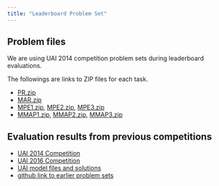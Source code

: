 ```yaml
---
title: "Leaderboard Problem Set"
---
```


## Problem files
We are using UAI 2014 competition problem sets during leaderboard evaluations. 

The followings are links to ZIP files for each task.
  * [PR.zip](https://uaicompetition.github.io/uci-2022/assets/leaderboards/PR.zip)
  * [MAR.zip](https://uaicompetition.github.io/uci-2022/assets/leaderboards/MAR.zip) 
  * [MPE1.zip](https://uaicompetition.github.io/uci-2022/assets/leaderboards/MPE1.zip), [MPE2.zip](https://uaicompetition.github.io/uci-2022/assets/leaderboards/MPE2.zip), [MPE3.zip](https://uaicompetition.github.io/uci-2022/assets/leaderboards/MPE3.zip)
  * [MMAP1.zip](https://uaicompetition.github.io/uci-2022/assets/leaderboards/MMAP1.zip), [MMAP2.zip](https://uaicompetition.github.io/uci-2022/assets/leaderboards/MMAP2.zip), [MMAP3.zip](https://uaicompetition.github.io/uci-2022/assets/leaderboards/MMAP3.zip) 

## Evaluation results from previous competitions
* [UAI 2014 Competition](https://personal.utdallas.edu/~vibhav.gogate/uai14-competition/leaders.html)
* [UAI 2016 Competition](https://personal.utdallas.edu/~vibhav.gogate/uai16-evaluation/tuning.html)
* [UAI model files and solutions](http://sli.ics.uci.edu/~ihler/uai-data/)
* [github link to earlier problem sets](https://github.com/dechterlab/uai-competitions)
